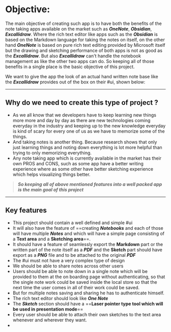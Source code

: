 
# Objective:

The main objective of creating such app is to have both the benefits of the note taking apps available on the market such as ***OneNote***, ***Obsidian***, ***Excallidraw***. Where the rich text editor like apps such as the ***Obsidian*** is based on the Markdown language for taking the notes on itself, on the other hand ***OneNote*** is based on pure rich text editing provided by Microsoft itself but the drawing and sketching performance of both apps is not as good as the ***Excallidraw***. But also ***Excallidraw*** can't handle the notebook management as like the other two apps can do. So keeping all of those benefits in a single place is the basic objective of this project.

We want to give the app the look of an actual hand written note base like the ***Excallidraw*** provides out of the box on their #ui, shown below:

---
## Why do we need to create this type of project ?

- As we all know that we developers have to keep learning new things more more and day by day as there are new technologies coming everyday in the industry and keeping up to the new knowledge everyday is kind of scary for every one of us as we have to memorize some of the things.
- And taking notes is another thing. Because research shows that only just learning things and noting down everything is lot more helpful than trying to only memorizing everything.
- Any note taking app which is currently available in the market has their own PROS and CONS, such as some app have a better writing experience where as some other have better sketching experience which helps visualizing things better.
>***So keeping all of above mentioned features into a well packed app is the main goal of this project***

---
## Key features

- This project should contain a well defined and simple #ui 
- It will also have the feature of ==creating ***Notebooks*** and each of those will have multiple ***Notes*** and which will have a simple page consisting of a **Text area** and a **Sketching area**==.
- It should have a feature of seamlessly export the **Markdown** part or the written part of the note itself as a ***PDF*** and the **Sketch** part should have export as a ***PNG*** file and to be attached to the original ***PDF***
- The #ui must not have a very complex type of design 
- We should be able to share notes across other users
- Users should be able to note down in a single note which will be provided to them at the on boarding page without authenticating, so that the single note work could be saved inside the local store so that the next time the user comes in all of their work could be saved.
- But for multiple notes saving and sharing he has to authenticate himself.
- The rich text editor should look like ***One Note***
- The ***Sketch*** section should have a ==**Laser pointer type tool which will be used in presentation mode**==
- Every user should be able to attach their own sketches to the text area whenever and wherever they want.
- 

